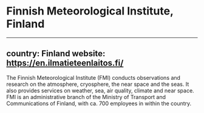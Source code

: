 # Finnish Meteorological Institute, Finland

---
country: Finland
website: https://en.ilmatieteenlaitos.fi/
---

The Finnish Meteorological Institute (FMI) conducts observations and research on the atmosphere, cryosphere, the near space and the seas. It also provides services on weather, sea, air quality, climate and near space. FMI is an administrative branch of the Ministry of Transport and Communications of Finland, with ca. 700 employees in within the country.
